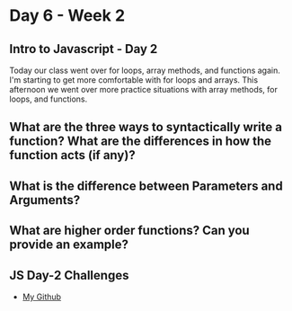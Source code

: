 # Day 6 - Week 2
## Intro to Javascript - Day 2
Today our class went over for loops, array methods, and functions again. I'm starting to get more comfortable with for loops and arrays. This afternoon we went over more practice situations with array methods, for loops, and functions. 

## What are the three ways to syntactically write a function? What are the differences in how the function acts (if any)?

## What is the difference between Parameters and Arguments?

## What are higher order functions? Can you provide an example?

## JS Day-2 Challenges
- [My Github](https://github.com/JonesyJava/js-tests-loops-and-arrays)